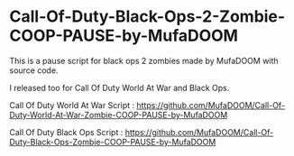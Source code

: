 # Call-Of-Duty-Black-Ops-2-Zombie-COOP-PAUSE-by-MufaDOOM

This is a pause script for black ops 2 zombies made by MufaDOOM with source code.

I released too for Call Of Duty World At War and Black Ops.

Call Of Duty World At War Script : https://github.com/MufaDOOM/Call-Of-Duty-World-At-War-Zombie-COOP-PAUSE-by-MufaDOOM

Call Of Duty Black Ops Script : https://github.com/MufaDOOM/Call-Of-Duty-Black-Ops-Zombie-COOP-PAUSE-by-MufaDOOM
